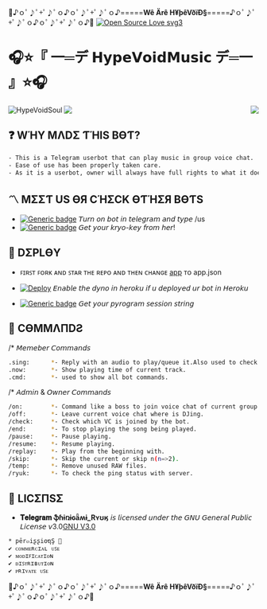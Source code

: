 🍟♪ｏﾟ♪ﾟ+ﾟ♪ﾟｏ♪ｏﾟ♪ﾟ+ﾟ♪ﾟｏ♪=====__Wê Ärê H¥þêVðïÐ§__=====♪ｏﾟ♪ﾟ+ﾟ♪ﾟｏ♪ｏﾟ♪ﾟ+ﾟ♪ﾟｏ♪🍟
[![Open Source Love svg3](https://badges.frapsoft.com/os/v3/open-source.svg?v=103)](https://github.com/ellerbrock/open-source-badges/)
# 🎧⭐️『 一═デ __𝗛𝘆𝗽𝗲𝗩𝗼𝗶𝗱𝗠𝘂𝘀𝗶𝗰__ デ═一 』⭐️🎧
<img align="centre" src="https://telegra.ph/file/964d42c83b5b2f5c50f43.jpg"/>
<img align="left" src="https://img.shields.io/badge/Made%20for-VSCode-1f425f.svg" alt="HypeVoidSoul"/>
<img align="right" src="https://img.shields.io/badge/Maintained%3F-yes-green.svg"/>


## ❓ WΉY MΛDΣ ƬΉIS BӨƬ?
```sh
- 𝚃𝚑𝚒𝚜 𝚒𝚜 𝚊 𝚃𝚎𝚕𝚎𝚐𝚛𝚊𝚖 𝚞𝚜𝚎𝚛𝚋𝚘𝚝 𝚝𝚑𝚊𝚝 𝚌𝚊𝚗 𝚙𝚕𝚊𝚢 𝚖𝚞𝚜𝚒𝚌 𝚒𝚗 𝚐𝚛𝚘𝚞𝚙 𝚟𝚘𝚒𝚌𝚎 𝚌𝚑𝚊𝚝.
- 𝙴𝚊𝚜𝚎 𝚘𝚏 𝚞𝚜𝚎 𝚑𝚊𝚜 𝚋𝚎𝚎𝚗 𝚙𝚛𝚘𝚙𝚎𝚛𝚕𝚢 𝚝𝚊𝚔𝚎𝚗 𝚌𝚊𝚛𝚎.
- 𝙰𝚜 𝚒𝚝 𝚒𝚜 𝚊 𝚞𝚜𝚎𝚛𝚋𝚘𝚝, 𝚘𝚠𝚗𝚎𝚛 𝚠𝚒𝚕𝚕 𝚊𝚕𝚠𝚊𝚢𝚜 𝚑𝚊𝚟𝚎 𝚏𝚞𝚕𝚕 𝚛𝚒𝚐𝚑𝚝𝚜 𝚝𝚘 𝚠𝚑𝚊𝚝 𝚒𝚝 𝚍𝚘𝚎𝚜.
```

## 〽️ MΣΣƬ US ӨЯ CΉΣCK ӨƬΉΣЯ BӨƬS
- [![Generic badge](https://img.shields.io/badge/𝙷𝚢𝚙𝚎𝚅𝚘𝚒𝚍𝙱𝚘𝚝-Vïå_ßð†-orange.svg)](https://t.me/HypeVoidBot) 
𝘛𝘶𝘳𝘯 𝘰𝘯 𝘣𝘰𝘵 𝘪𝘯 𝘵𝘦𝘭𝘦𝘨𝘳𝘢𝘮 𝘢𝘯𝘥 𝘵𝘺𝘱𝘦 /us
- [![Generic badge](https://img.shields.io/badge/𝙺𝚁𝚈𝙾𝙺𝙴𝚈_𝙱𝙾𝚃-Vïå_ßð†-brown.svg)](https://t.me/kryoli_bot) 
𝘎𝘦𝘵 𝘺𝘰𝘶𝘳 𝘬𝘳𝘺𝘰-𝘬𝘦𝘺 𝘧𝘳𝘰𝘮 𝘩𝘦𝘳!

## 💠 DΣPLӨY
- ꜰɪʀꜱᴛ ꜰᴏʀᴋ ᴀɴᴅ ꜱᴛᴀʀ ᴛʜᴇ ʀᴇᴘᴏ ᴀɴᴅ ᴛʜᴇɴ ᴄʜᴀɴɢᴇ [app](app) ᴛᴏ app.json

- [![Deploy](https://www.herokucdn.com/deploy/button.svg)](https://heroku.com/deploy?template=https://github.com/HypeVoidSouls/Xeronoid.git/tree/main) 
𝘌𝘯𝘢𝘣𝘭𝘦 𝘵𝘩𝘦 𝘥𝘺𝘯𝘰 𝘪𝘯 𝘩𝘦𝘳𝘰𝘬𝘶 𝘪𝘧 𝘶 𝘥𝘦𝘱𝘭𝘰𝘺𝘦𝘥 𝘶𝘳 𝘣𝘰𝘵 𝘪𝘯 𝘏𝘦𝘳𝘰𝘬𝘶
-  [![Generic badge](https://img.shields.io/badge/REPLIT-𝙷𝚢𝚙𝚎𝚅𝚘𝚒𝚍𝙼𝚞𝚜𝚒𝚌_𝚂𝚎𝚜𝚜𝚒𝚘𝚗𝙼𝚊𝚔𝚎𝚛-blue.svg)]() 
𝘎𝘦𝘵 𝘺𝘰𝘶𝘳 𝘱𝘺𝘳𝘰𝘨𝘳𝘢𝘮 𝘴𝘦𝘴𝘴𝘪𝘰𝘯 𝘴𝘵𝘳𝘪𝘯𝘨 

## 🍺 CӨMMΛПDƧ

/* 𝘔𝘦𝘮𝘦𝘣𝘦𝘳 𝘊𝘰𝘮𝘮𝘢𝘯𝘥𝘴
```sh
.sing:      *- Reply with an audio to play/queue it.Also used to check playlist.
.now:       *- Show playing time of current track.
.cmd:       *- used to show all bot commands.

```
/* 𝘈𝘥𝘮𝘪𝘯 & 𝘖𝘸𝘯𝘦𝘳 𝘊𝘰𝘮𝘮𝘢𝘯𝘥𝘴 
```sh
/on:        *- Command like a boss to join voice chat of current group.
/off:       *- Leave current voice chat where is DJing.
/check:     *- Check which VC is joined by the bot.
/end:       *- To stop playing the song being played.
/pause:     *- Pause playing.
/resume:    *- Resume playing.
/replay:    *- Play from the beginning with.
/skip:      *- Skip the current or skip n(n=>2).
/temp:      *- Remove unused RAW files. 
/ryuk:      *- To check the ping status with server.

```
## 📜 LICΣПSΣ
- __𝐓𝐞𝐥𝐞𝐠𝐫𝐚𝐦 ֆɦɨռɨɢǟʍɨ_Rʏʊӄ__ 𝘪𝘴 𝘭𝘪𝘤𝘦𝘯𝘴𝘦𝘥 𝘶𝘯𝘥𝘦𝘳 𝘵𝘩𝘦 𝘎𝘕𝘜 𝘎𝘦𝘯𝘦𝘳𝘢𝘭 𝘗𝘶𝘣𝘭𝘪𝘤 𝘓𝘪𝘤𝘦𝘯𝘴𝘦 𝘷3.0[GNU V3.0](LICENSE)
```sh
* pēr๓iʂʂi໐ຖŞ 💢
✔ ᴄᴏᴍᴍᴇʀᴄɪᴀʟ ᴜꜱᴇ
✔ ᴍᴏᴅɪꜰɪᴄᴀᴛɪᴏɴ
✔ ᴅɪꜱᴛʀɪʙᴜᴛɪᴏɴ
✔ ᴘʀɪᴠᴀᴛᴇ ᴜꜱᴇ 
```
🍟♪ｏﾟ♪ﾟ+ﾟ♪ﾟｏ♪ｏﾟ♪ﾟ+ﾟ♪ﾟｏ♪=====__Wê Ärê H¥þêVðïÐ§__=====♪ｏﾟ♪ﾟ+ﾟ♪ﾟｏ♪ｏﾟ♪ﾟ+ﾟ♪ﾟｏ♪🍟
